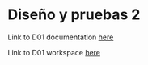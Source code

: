 # Diseño y pruebas 2

Link to D01 documentation [here](https://docs.google.com/document/d/1ABR9Tf65GuRapfdr_qgsgH3TftfyjITRUosHG1RBJXY/edit?usp=sharing)

Link to D01 workspace [here](https://drive.google.com/file/d/1gOKgHNS3XNdYHx_eOVN1f8299EMb8BDh/view?usp=sharing)
